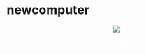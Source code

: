 # newcomputer
<div style="text-align:center;"><a href="http://www.coolfundraisingideas.net/" alt="Money earned for New PC"><img border="0" src="http://www.coolfundraisingideas.net/thermometer/thermometer.php?currency=dollar&amp; color:#FFF goal=645&amp;raised=110&amp;color=blue&amp;size=large" /></a><p style="font-size:.8em; color:#FFF">Provided by <a href="http://www.coolfundraisingideas.net/" rel="nofollow" style="display:block; text-decoration:none; font-size:.8em; color:#FFF">CoolFundraisingIdeas.net</a></p></div>
